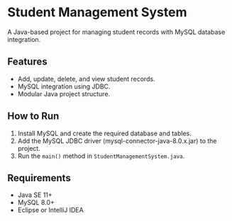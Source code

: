 # Student Management System
A Java-based project for managing student records with MySQL database integration.

## Features
- Add, update, delete, and view student records.
- MySQL integration using JDBC.
- Modular Java project structure.

## How to Run
1. Install MySQL and create the required database and tables.
2. Add the MySQL JDBC driver (mysql-connector-java-8.0.x.jar) to the project.
3. Run the `main()` method in `StudentManagementSystem.java`.

## Requirements
- Java SE 11+
- MySQL 8.0+
- Eclipse or IntelliJ IDEA
